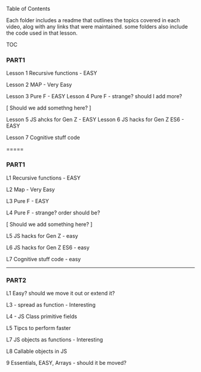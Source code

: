 

Table of Contents

Each folder includes a readme that outlines the topics covered in each video, alog with any links that were maintained. some folders also include the code used in that lesson.

TOC 

### PART1

Lesson 1   Recursive functions - EASY

Lesson 2   MAP - Very Easy 

Lesson 3   Pure F  - EASY 
Lesson 4   Pure F - strange?  should I add more?

[ Should we add somethng here? ] 


Lesson 5   JS ahcks for Gen Z      - EASY 
Lesson 6   JS hacks for Gen Z ES6  - EASY

Lesson 7   Cognitive stuff code

=====




### PART1

L1  Recursive functions - EASY

L2  Map     - Very Easy

L3 Pure F - EASY

L4 Pure F - strange? order should be?

[ Should we add something here? ]

L5 JS hacks for Gen Z     - easy

L6 JS hacks for Gen Z ES6 - easy

L7 Cognitive stuff code - easy

-------


### PART2

L1 Easy? should we move it out or extend it?

L3 - spread as function - Interesting

L4 - JS Class primitive fields

L5 Tipcs to perform faster


L7 JS objects as functions - Interesting

L8 Callable objects in JS

9 Essentials,  EASY, Arrays - should it be moved?
